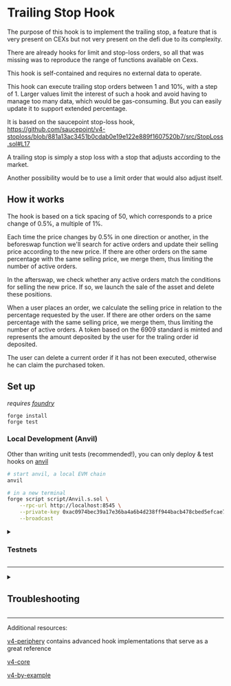 # Trailing Stop Hook

The purpose of this hook is to implement the trailing stop, a feature that is very present on CEXs but not very present on the defi due to its complexity.

There are already hooks for limit and stop-loss orders, so all that was missing was to reproduce the range of functions available on Cexs.

This hook is self-contained and requires no external data to operate.

This hook can execute trailing stop orders between 1 and 10%, with a step of 1.
Larger values limit the interest of such a hook and avoid having to manage too many data, which would be gas-consuming. But you can easily update it to support extended percentage.

It is based on the saucepoint stop-loss hook, https://github.com/saucepoint/v4-stoploss/blob/881a13ac3451b0cdab0e19e122e889f1607520b7/src/StopLoss.sol#L17

A trailing stop is simply a stop loss with a stop that adjusts according to the market.

Another possibility would be to use a limit order that would also adjust itself.

## How it works

The hook is based on a tick spacing of 50, which corresponds to a price change of 0.5%, a multiple of 1%.

Each time the price changes by 0.5% in one direction or another, in the beforeswap function we'll search for active orders and update their selling price according to the new price. If there are other orders on the same percentage with the same selling price, we merge them, thus limiting the number of active orders.

In the afterswap, we check whether any active orders match the conditions for selling the new price. If so, we launch the sale of the asset and delete these positions.

When a user places an order, we calculate the selling price in relation to the percentage requested by the user. If there are other orders on the same percentage with the same selling price, we merge them, thus limiting the number of active orders.
A token based on the 6909 standard is minted and represents the amount deposited by the user for the traling order id deposited.

The user can delete a current order if it has not been executed, otherwise he can claim the purchased token.

## Set up

*requires [foundry](https://book.getfoundry.sh)*

```
forge install
forge test
```

### Local Development (Anvil)

Other than writing unit tests (recommended!), you can only deploy & test hooks on [anvil](https://book.getfoundry.sh/anvil/)

```bash
# start anvil, a local EVM chain
anvil

# in a new terminal
forge script script/Anvil.s.sol \
    --rpc-url http://localhost:8545 \
    --private-key 0xac0974bec39a17e36ba4a6b4d238ff944bacb478cbed5efcae784d7bf4f2ff80 \
    --broadcast
```

<details>
<summary><h3>Testnets</h3></summary>

NOTE: 11/21/2023, the Goerli deployment is out of sync with the latest v4. **It is recommend to use local testing instead**

~~For testing on Goerli Testnet the Uniswap Foundation team has deployed a slimmed down version of the V4 contract (due to current contract size limits) on the network.~~

~~The relevant addresses for testing on Goerli are the ones below~~

```bash
POOL_MANAGER = 0x0
POOL_MODIFY_POSITION_TEST = 0x0
SWAP_ROUTER = 0x0
```

Update the following command with your own private key:

```
forge script script/00_Counter.s.sol \
--rpc-url https://rpc.ankr.com/eth_goerli \
--private-key [your_private_key_on_goerli_here] \
--broadcast
```

### *Deploying your own Tokens For Testing*

Because V4 is still in testing mode, most networks don't have liquidity pools live on V4 testnets. We recommend launching your own test tokens and expirementing with them that. We've included in the templace a Mock UNI and Mock USDC contract for easier testing. You can deploy the contracts and when you do you'll have 1 million mock tokens to test with for each contract. See deployment commands below

```
forge create script/mocks/mUNI.sol:MockUNI \
--rpc-url [your_rpc_url_here] \
--private-key [your_private_key_on_goerli_here]
```

```
forge create script/mocks/mUSDC.sol:MockUSDC \
--rpc-url [your_rpc_url_here] \
--private-key [your_private_key_on_goerli_here]
```

</details>

---

<details>
<summary><h2>Troubleshooting</h2></summary>



### *Permission Denied*

When installing dependencies with `forge install`, Github may throw a `Permission Denied` error

Typically caused by missing Github SSH keys, and can be resolved by following the steps [here](https://docs.github.com/en/github/authenticating-to-github/connecting-to-github-with-ssh) 

Or [adding the keys to your ssh-agent](https://docs.github.com/en/authentication/connecting-to-github-with-ssh/generating-a-new-ssh-key-and-adding-it-to-the-ssh-agent#adding-your-ssh-key-to-the-ssh-agent), if you have already uploaded SSH keys

### Hook deployment failures

Hook deployment failures are caused by incorrect flags or incorrect salt mining

1. Verify the flags are in agreement:
    * `getHookCalls()` returns the correct flags
    * `flags` provided to `HookMiner.find(...)`
2. Verify salt mining is correct:
    * In **forge test**: the *deploye*r for: `new Hook{salt: salt}(...)` and `HookMiner.find(deployer, ...)` are the same. This will be `address(this)`. If using `vm.prank`, the deployer will be the pranking address
    * In **forge script**: the deployer must be the CREATE2 Proxy: `0x4e59b44847b379578588920cA78FbF26c0B4956C`
        * If anvil does not have the CREATE2 deployer, your foundry may be out of date. You can update it with `foundryup`

</details>

---

Additional resources:

[v4-periphery](https://github.com/uniswap/v4-periphery) contains advanced hook implementations that serve as a great reference

[v4-core](https://github.com/uniswap/v4-core)

[v4-by-example](https://v4-by-example.org)

